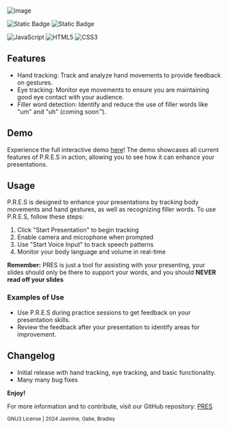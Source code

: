 ![image](https://github.com/Jasminestrone/P.R.E.S/blob/main/js-ai-body-tracker-master/pres.png)

![Static Badge](https://img.shields.io/badge/Releases-Beta_3-blue) ![Static Badge](https://img.shields.io/badge/Build-12/16/24-blue)

![JavaScript](https://img.shields.io/badge/javascript-%23323330.svg?style=for-the-badge&logo=javascript&logoColor=%23F7DF1E) ![HTML5](https://img.shields.io/badge/html5-%23E34F26.svg?style=for-the-badge&logo=html5&logoColor=white) ![CSS3](https://img.shields.io/badge/css3-%231572B6.svg?style=for-the-badge&logo=css3&logoColor=white)

## Features
- Hand tracking: Track and analyze hand movements to provide feedback on gestures.
- Eye tracking: Monitor eye movements to ensure you are maintaining good eye contact with your audience.
- Filler word detection: Identify and reduce the use of filler words like "um" and "uh" (coming soon™).

## Demo
Experience the full interactive demo [here](https://presnuvu.netlify.app/js-ai-body-tracker-master/index.html)! The demo showcases all current features of P.R.E.S in action, allowing you to see how it can enhance your presentations.

## Usage
P.R.E.S is designed to enhance your presentations by tracking body movements and hand gestures, as well as recognizing filler words. To use P.R.E.S, follow these steps:
1. Click "Start Presentation" to begin tracking
2. Enable camera and microphone when prompted
3. Use "Start Voice Input" to track speech patterns
4. Monitor your body language and volume in real-time

**Remember:** PRES is just a tool for assisting with your presenting, your slides should only be there to support your words, and you should **NEVER read off your slides**

### Examples of Use
- Use P.R.E.S during practice sessions to get feedback on your presentation skills.
- Review the feedback after your presentation to identify areas for improvement.


## Changelog
- Initial release with hand tracking, eye tracking, and basic functionality.
- Many many bug fixes

**Enjoy!**

For more information and to contribute, visit our GitHub repository: [PRES](https://github.com/Jasminestrone/P.R.E.S)

<sub>GNU3 License | 2024 Jasmine, Gabe, Bradley</sub>